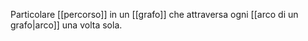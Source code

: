 Particolare [[percorso]] in un [[grafo]] che attraversa ogni [[arco di un grafo|arco]] una volta sola.
